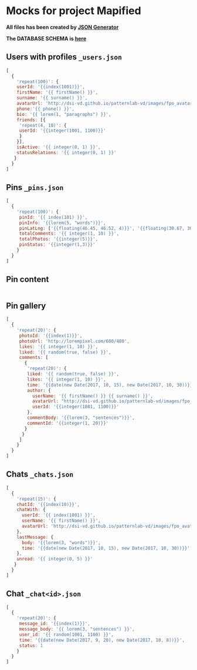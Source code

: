 # Mocks for project Mapified

**All files has been created by [JSON Generator](https://next.json-generator.com/)**

**The DATABASE SCHEMA is [here](https://app.quickdatabasediagrams.com/#/schema/GCs1EATVp02Z9RyqVBMrSg)**

## Users with profiles `_users.json`

```js
[
  {
    'repeat(100)': {
    userId: '{{index(1001)}}',
    firstName: '{{ firstName() }}',
    surname: '{{ surname() }}',
    avatarUrl: 'http://dsi-vd.github.io/patternlab-vd/images/fpo_avatar.png',
    phone:'{{ phone() }}',
    bio: '{{ lorem(1, "paragraphs") }}',
    friends: [{
     'repeat(4, 10)': {
     userId: '{{integer(1001, 1100)}}'
     }
    }],
    isActive: '{{ integer(0, 1) }}',
    statusRelations: '{{ integer(0, 1) }}'
   }
  }
]
```

## Pins `_pins.json`

```js
[
  {
    'repeat(100)': {
     pinId: '{{ index(101) }}',
     pinInfo: '{{lorem(5, "words")}}',
     pinLatLng: ['{{floating(46.45, 46.52, 4)}}', '{{floating(30.67, 30.77, 4)}}'],
     totalComments: '{{ integer(1, 10) }}',
     totalPhotos: '{{integer(5)}}',
     pinStatus: '{{integer(1,3)}}'
    }
  }
]
```

## Pin content
```js

```

## Pin gallery
```js
[
  {
    'repeat(20)': {
     photoId: '{{index(1)}}',
     photoUrl: 'http://lorempixel.com/600/480',
     likes: '{{ integer(1, 10) }}',
     liked: '{{ random(true, false) }}',
     comments: [
       {
        'repeat(20)': {
        liked: '{{ random(true, false) }}',
        likes: '{{ integer(1, 10) }}',
        time: '{{date(new Date(2017, 10, 15), new Date(2017, 10, 30))}}',
        author: {
          userName: '{{ firstName() }} {{ surname() }}',
          avatarUrl: "http://dsi-vd.github.io/patternlab-vd/images/fpo_avatar.png",
          userId: '{{integer(1081, 1100)}}'
        },
        commentBody: '{{lorem(3, "sentences")}}',
        commentId: '{{integer(1, 20)}}'
       }
      }
     ]
    }
  }
]
```


## Chats `_chats.json`

```js
[
  {
    'repeat(15)': {
    chatId: '{{index(10)}}',
    chatWith: {
      userId: '{{ index(1001) }}',
      userName: '{{ firstName() }}',
      avatarUrl: 'http://dsi-vd.github.io/patternlab-vd/images/fpo_avatar.png'
    },
    lastMessage: {
      body: '{{lorem(3, "words")}}',
      time: '{{date(new Date(2017, 10, 15), new Date(2017, 10, 30))}}'
    },
    unread: '{{ integer(0, 5) }}'
   }
  }
]
```

## Chat `_chat<id>.json`

```js
[
  {
    'repeat(20)': {
     message_id: '{{index(1)}}',
     message_body: '{{ lorem(3, "sentences") }}',
     user_id: '{{ random(1001, 1100) }}',
     time: '{{date(new Date(2017, 9, 20), new Date(2017, 10, 8))}}',
     status: 1
    }
  }
]
```